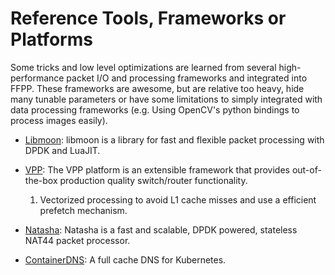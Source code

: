 # Reference Tools, Frameworks or Platforms #

Some tricks and low level optimizations are learned from several high-performance packet I/O and processing frameworks and integrated into FFPP. 
These frameworks are awesome, but are relative too heavy, hide many tunable parameters or have some limitations to simply integrated with data processing frameworks (e.g. Using OpenCV's python bindings to
process images easily).

-   [Libmoon](https://github.com/libmoon/libmoon): libmoon is a library for fast and flexible packet processing with DPDK and LuaJIT.

-   [VPP](https://wiki.fd.io/view/VPP/What_is_VPP%3F): The VPP platform is an extensible framework that provides out-of-the-box production quality switch/router functionality.

    1. Vectorized processing to avoid L1 cache misses and use a efficient prefetch mechanism.

-   [Natasha](https://github.com/scaleway/natasha): Natasha is a fast and scalable, DPDK powered, stateless NAT44 packet processor.

-   [ContainerDNS](https://github.com/tiglabs/containerdns): A full cache DNS for Kubernetes.
